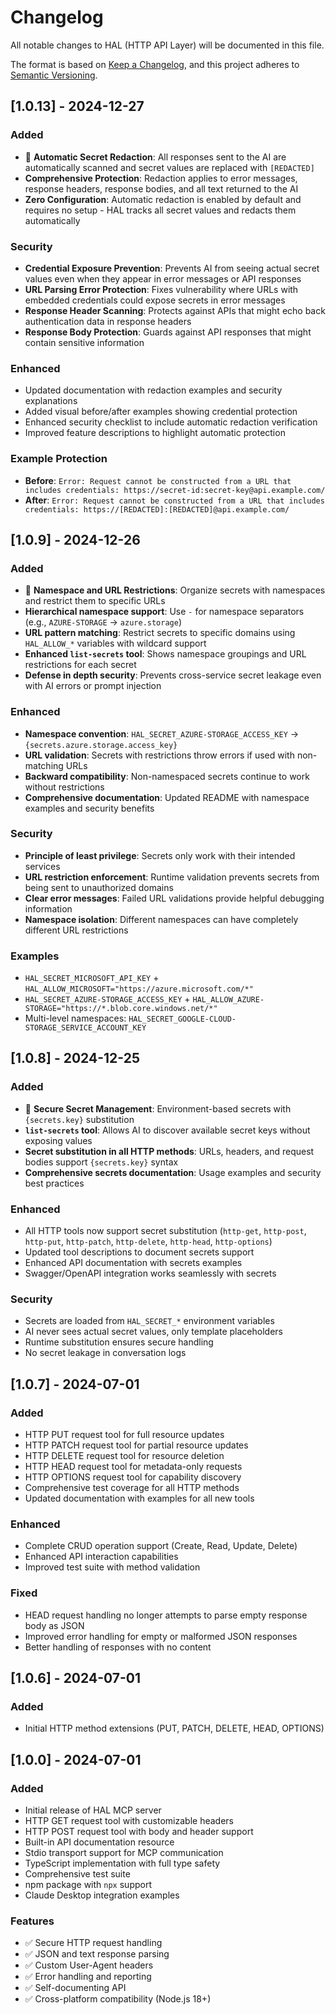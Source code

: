 # Changelog

All notable changes to HAL (HTTP API Layer) will be documented in this file.

The format is based on [Keep a Changelog](https://keepachangelog.com/en/1.0.0/),
and this project adheres to [Semantic Versioning](https://semver.org/spec/v2.0.0.html).

## [1.0.13] - 2024-12-27

### Added
- 🔐 **Automatic Secret Redaction**: All responses sent to the AI are automatically scanned and secret values are replaced with `[REDACTED]`
- **Comprehensive Protection**: Redaction applies to error messages, response headers, response bodies, and all text returned to the AI
- **Zero Configuration**: Automatic redaction is enabled by default and requires no setup - HAL tracks all secret values and redacts them automatically

### Security
- **Credential Exposure Prevention**: Prevents AI from seeing actual secret values even when they appear in error messages or API responses
- **URL Parsing Error Protection**: Fixes vulnerability where URLs with embedded credentials could expose secrets in error messages
- **Response Header Scanning**: Protects against APIs that might echo back authentication data in response headers
- **Response Body Protection**: Guards against API responses that might contain sensitive information

### Enhanced
- Updated documentation with redaction examples and security explanations
- Added visual before/after examples showing credential protection
- Enhanced security checklist to include automatic redaction verification
- Improved feature descriptions to highlight automatic protection

### Example Protection
- **Before**: `Error: Request cannot be constructed from a URL that includes credentials: https://secret-id:secret-key@api.example.com/`
- **After**: `Error: Request cannot be constructed from a URL that includes credentials: https://[REDACTED]:[REDACTED]@api.example.com/`

## [1.0.9] - 2024-12-26

### Added
- 🚀 **Namespace and URL Restrictions**: Organize secrets with namespaces and restrict them to specific URLs
- **Hierarchical namespace support**: Use `-` for namespace separators (e.g., `AZURE-STORAGE` → `azure.storage`)
- **URL pattern matching**: Restrict secrets to specific domains using `HAL_ALLOW_*` variables with wildcard support
- **Enhanced `list-secrets` tool**: Shows namespace groupings and URL restrictions for each secret
- **Defense in depth security**: Prevents cross-service secret leakage even with AI errors or prompt injection

### Enhanced
- **Namespace convention**: `HAL_SECRET_AZURE-STORAGE_ACCESS_KEY` → `{secrets.azure.storage.access_key}`
- **URL validation**: Secrets with restrictions throw errors if used with non-matching URLs
- **Backward compatibility**: Non-namespaced secrets continue to work without restrictions
- **Comprehensive documentation**: Updated README with namespace examples and security benefits

### Security
- **Principle of least privilege**: Secrets only work with their intended services
- **URL restriction enforcement**: Runtime validation prevents secrets from being sent to unauthorized domains
- **Clear error messages**: Failed URL validations provide helpful debugging information
- **Namespace isolation**: Different namespaces can have completely different URL restrictions

### Examples
- `HAL_SECRET_MICROSOFT_API_KEY` + `HAL_ALLOW_MICROSOFT="https://azure.microsoft.com/*"`
- `HAL_SECRET_AZURE-STORAGE_ACCESS_KEY` + `HAL_ALLOW_AZURE-STORAGE="https://*.blob.core.windows.net/*"`
- Multi-level namespaces: `HAL_SECRET_GOOGLE-CLOUD-STORAGE_SERVICE_ACCOUNT_KEY`

## [1.0.8] - 2024-12-25

### Added
- 🔐 **Secure Secret Management**: Environment-based secrets with `{secrets.key}` substitution
- **`list-secrets` tool**: Allows AI to discover available secret keys without exposing values
- **Secret substitution in all HTTP methods**: URLs, headers, and request bodies support `{secrets.key}` syntax
- **Comprehensive secrets documentation**: Usage examples and security best practices

### Enhanced
- All HTTP tools now support secret substitution (`http-get`, `http-post`, `http-put`, `http-patch`, `http-delete`, `http-head`, `http-options`)
- Updated tool descriptions to document secrets support
- Enhanced API documentation with secrets examples
- Swagger/OpenAPI integration works seamlessly with secrets

### Security
- Secrets are loaded from `HAL_SECRET_*` environment variables
- AI never sees actual secret values, only template placeholders
- Runtime substitution ensures secure handling
- No secret leakage in conversation logs

## [1.0.7] - 2024-07-01

### Added
- HTTP PUT request tool for full resource updates
- HTTP PATCH request tool for partial resource updates  
- HTTP DELETE request tool for resource deletion
- HTTP HEAD request tool for metadata-only requests
- HTTP OPTIONS request tool for capability discovery
- Comprehensive test coverage for all HTTP methods
- Updated documentation with examples for all new tools

### Enhanced
- Complete CRUD operation support (Create, Read, Update, Delete)
- Enhanced API interaction capabilities
- Improved test suite with method validation

### Fixed
- HEAD request handling no longer attempts to parse empty response body as JSON
- Improved error handling for empty or malformed JSON responses
- Better handling of responses with no content

## [1.0.6] - 2024-07-01

### Added
- Initial HTTP method extensions (PUT, PATCH, DELETE, HEAD, OPTIONS)

## [1.0.0] - 2024-07-01

### Added
- Initial release of HAL MCP server
- HTTP GET request tool with customizable headers
- HTTP POST request tool with body and header support
- Built-in API documentation resource
- Stdio transport support for MCP communication
- TypeScript implementation with full type safety
- Comprehensive test suite
- npm package with `npx` support
- Claude Desktop integration examples

### Features
- ✅ Secure HTTP request handling
- ✅ JSON and text response parsing
- ✅ Custom User-Agent headers
- ✅ Error handling and reporting
- ✅ Self-documenting API
- ✅ Cross-platform compatibility (Node.js 18+) 